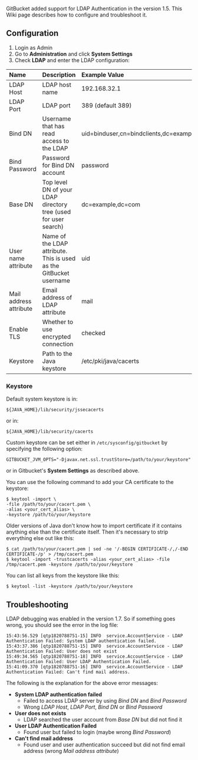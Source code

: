 GitBucket added support for LDAP Authentication in the version 1.5.
This Wiki page describes how to configure and troubleshoot it.

## Configuration

1. Login as Admin
2. Go to **Administration** and click **System Settings**
3. Check **LDAP** and enter the LDAP configuration:

| Name | Description | Example Value |
|:-----|:------------|:--------------|
| LDAP Host | LDAP host name | 192.168.32.1 |
| LDAP Port | LDAP port | 389 (default 389) |
| Bind DN | Username that has read access to the LDAP | uid=binduser,cn=bindclients,dc=example,dc=com |
| Bind Password | Password for Bind DN account | password |
| Base DN | Top level DN of your LDAP directory tree (used for user search) | dc=example,dc=com |
| User name attribute | Name of the LDAP attribute. This is used as the GitBucket username | uid |
| Mail address attribute | Email address of LDAP attribute | mail |
| Enable TLS | Whether to use encrypted connection | checked |
| Keystore | Path to the Java keystore | /etc/pki/java/cacerts |


### Keystore

Default system keystore is in:

```
${JAVA_HOME}/lib/security/jssecacerts
```

or in:

```
${JAVA_HOME}/lib/security/cacerts
```

Custom keystore can be set either in `/etc/sysconfig/gitbucket` by
specifying the following option:

```
GITBUCKET_JVM_OPTS="-Djavax.net.ssl.trustStore=/path/to/your/keystore"
```

or in Gitbucket's **System Settings** as described above.

You can use the following command to add your CA certificate to the
keystore:

```
$ keytool -import \
-file /path/to/your/cacert.pem \
-alias <your_cert_alias> \
-keystore /path/to/your/keystore
```

Older versions of Java don't know how to import certificate if it
contains anything else than the certificate itself. Then it's necessary
to strip everything else out like this:

```
$ cat /path/to/your/cacert.pem | sed -ne '/-BEGIN CERTIFICATE-/,/-END CERTIFICATE-/p' > /tmp/cacert.pem
$ keytool -import -trustcacerts -alias <your_cert_alias> -file /tmp/cacert.pem -keystore /path/to/your/keystore
```

You can list all keys from the keystore like this:

```
$ keytool -list -keystore /path/to/your/keystore
```


## Troubleshooting

LDAP debugging was enabled in the version 1.7. So if something goes
wrong, you should see the error in the log file:

```
15:43:56.529 [qtp1820788751-15] INFO  service.AccountService - LDAP Authentication Failed: System LDAP authentication failed.
15:43:37.386 [qtp1820788751-15] INFO  service.AccountService - LDAP Authentication Failed: User does not exist
15:49:34.565 [qtp1820788751-18] INFO  service.AccountService - LDAP Authentication Failed: User LDAP Authentication Failed.
15:41:09.370 [qtp1820788751-16] INFO  service.AccountService - LDAP Authentication Failed: Can't find mail address.
```

The following is the explanation for the above error messages:

* **System LDAP authentication failed**
    * Failed to access LDAP server by using _Bind DN_ and _Bind Password_
    * Wrong _LDAP Host_, _LDAP Port_, _Bind DN_ or _Bind Password_
* **User does not exists**
    * LDAP searched the user account from _Base DN_ but did not find it
* **User LDAP Authentication Failed**
    * Found user but failed to login (maybe wrong _Bind Password_)
* **Can't find mail address**
    * Found user and user authentication succeed but did not find email address (wrong _Mail address attribute_)